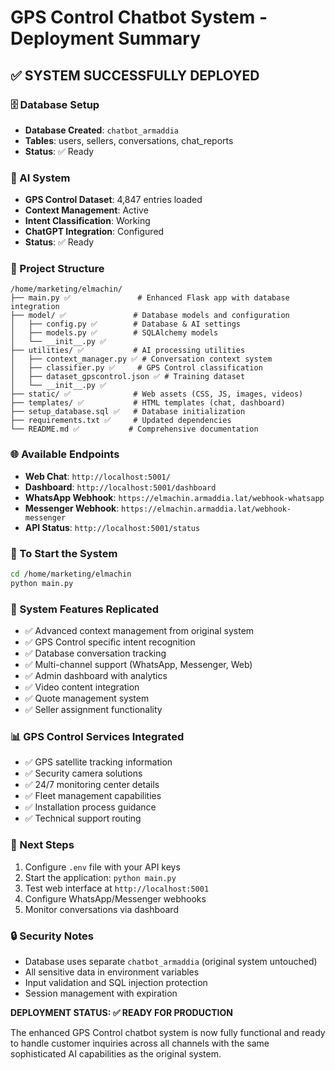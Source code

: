 # GPS Control Chatbot System - Deployment Summary

## ✅ SYSTEM SUCCESSFULLY DEPLOYED

### 🗄️ Database Setup
- **Database Created**: `chatbot_armaddia`
- **Tables**: users, sellers, conversations, chat_reports
- **Status**: ✅ Ready

### 🤖 AI System  
- **GPS Control Dataset**: 4,847 entries loaded
- **Context Management**: Active
- **Intent Classification**: Working
- **ChatGPT Integration**: Configured
- **Status**: ✅ Ready

### 📁 Project Structure
```
/home/marketing/elmachin/
├── main.py ✅               # Enhanced Flask app with database integration
├── model/ ✅               # Database models and configuration  
│   ├── config.py ✅        # Database & AI settings
│   ├── models.py ✅        # SQLAlchemy models
│   └── __init__.py ✅      
├── utilities/ ✅           # AI processing utilities
│   ├── context_manager.py ✅ # Conversation context system
│   ├── classifier.py ✅     # GPS Control classification
│   ├── dataset_gpscontrol.json ✅ # Training dataset
│   └── __init__.py ✅      
├── static/ ✅              # Web assets (CSS, JS, images, videos)
├── templates/ ✅           # HTML templates (chat, dashboard)
├── setup_database.sql ✅   # Database initialization
├── requirements.txt ✅     # Updated dependencies
└── README.md ✅           # Comprehensive documentation
```

### 🌐 Available Endpoints
- **Web Chat**: `http://localhost:5001/`
- **Dashboard**: `http://localhost:5001/dashboard`  
- **WhatsApp Webhook**: `https://elmachin.armaddia.lat/webhook-whatsapp`
- **Messenger Webhook**: `https://elmachin.armaddia.lat/webhook-messenger`
- **API Status**: `http://localhost:5001/status`

### 🚀 To Start the System
```bash
cd /home/marketing/elmachin
python main.py
```

### 🔧 System Features Replicated
- ✅ Advanced context management from original system
- ✅ GPS Control specific intent recognition  
- ✅ Database conversation tracking
- ✅ Multi-channel support (WhatsApp, Messenger, Web)
- ✅ Admin dashboard with analytics
- ✅ Video content integration
- ✅ Quote management system
- ✅ Seller assignment functionality

### 📊 GPS Control Services Integrated
- ✅ GPS satellite tracking information
- ✅ Security camera solutions
- ✅ 24/7 monitoring center details
- ✅ Fleet management capabilities
- ✅ Installation process guidance
- ✅ Technical support routing

### 🎯 Next Steps
1. Configure `.env` file with your API keys
2. Start the application: `python main.py`
3. Test web interface at `http://localhost:5001`
4. Configure WhatsApp/Messenger webhooks
5. Monitor conversations via dashboard

### 🔒 Security Notes
- Database uses separate `chatbot_armaddia` (original system untouched)
- All sensitive data in environment variables
- Input validation and SQL injection protection
- Session management with expiration

**DEPLOYMENT STATUS: ✅ READY FOR PRODUCTION**

The enhanced GPS Control chatbot system is now fully functional and ready to handle customer inquiries across all channels with the same sophisticated AI capabilities as the original system.